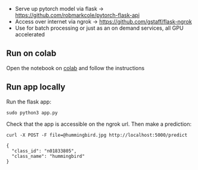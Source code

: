 * Serve up pytorch model via flask -> https://github.com/robmarkcole/pytorch-flask-api
* Access over internet via ngrok -> https://github.com/gstaff/flask-ngrok
* Use for batch processing or just as an on demand services, all GPU accelerated

## Run on colab
Open the notebook on [colab](https://colab.research.google.com) and follow the instructions

## Run app locally
Run the flask app:
```
sudo python3 app.py 
```
Check that the app is accessible on the ngrok url. Then make a prediction:
```
curl -X POST -F file=@hummingbird.jpg http://localhost:5000/predict

{
  "class_id": "n01833805", 
  "class_name": "hummingbird"
}
```